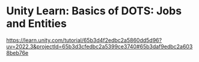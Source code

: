 # Unity Learn: Basics of DOTS: Jobs and Entities

https://learn.unity.com/tutorial/65b3d4f2edbc2a5860dd5d96?uv=2022.3&projectId=65b3d3cfedbc2a5399ce3740#65b3daf9edbc2a6038beb76e